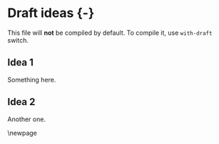 # Draft ideas {-}

This file will **not** be compiled by default. To compile it, use `with-draft` switch.  

## Idea 1

Something here.

## Idea 2

Another one.


\newpage
<!-->

